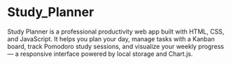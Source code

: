 # Study_Planner
Study Planner is a professional productivity web app built with HTML, CSS, and JavaScript. It helps you plan your day, manage tasks with a Kanban board, track Pomodoro study sessions, and visualize your weekly progress — a responsive interface powered by local storage and Chart.js.
